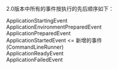 2.0版本中所有的事件按执行的先后顺序如下：

ApplicationStartingEvent<BR>
ApplicationEnvironmentPreparedEvent<BR>
ApplicationPreparedEvent<BR>
ApplicationStartedEvent <= 新增的事件<BR>
(CommandLineRunner)<br>
ApplicationReadyEvent<BR>
ApplicationFailedEvent